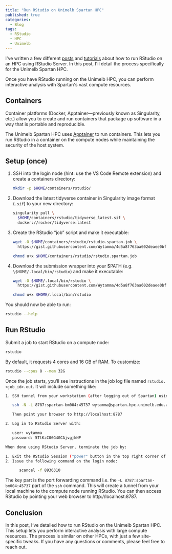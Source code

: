 ```yaml
---
title: "Run RStudio on Unimelb Spartan HPC"
published: true
categories:
  - Blog
tags:
  - RStudio
  - HPC
  - Unimelb
---
```


I've written a few different [posts](https://blog.wytamma.com/blog/hpc-rstudio/) and [tutorials](https://blog.wytamma.com/remote-computing-bioinfo-clinic/#rstudio-server) about how to run RStudio on an HPC using RStudio Server. In this post, I'll detail the process specifically for the Unimelb Spartan HPC.

Once you have RStudio running on the Unimelb HPC, you can perform interactive analysis with Spartan's vast compute resources.

## Containers

Container platforms (Docker, Apptainer—previously known as Singularity, etc.) allow you to create and run containers that package up software in a way that is portable and reproducible.

The Unimelb Spartan HPC uses [Apptainer](https://dashboard.hpc.unimelb.edu.au/software/containers) to run containers. This lets you run RStudio in a container on the compute nodes while maintaining the security of the host system.

## Setup (once)

1. SSH into the login node (hint: use the VS Code Remote extension) and create a containers directory:


    ```bash
    mkdir -p $HOME/containers/rstudio/
    ```

2. Download the latest tidyverse container in Singularity image format (`.sif`) to your new directory:

    ```bash
    singularity pull \
      $HOME/containers/rstudio/tidyverse_latest.sif \
      docker://rocker/tidyverse:latest
    ```

3. Create the RStudio “job” script and make it executable:

    ```bash
    wget -O $HOME/containers/rstudio/rstudio.spartan.job \
      https://gist.githubusercontent.com/Wytamma/4d5a8f763aa602deaee0bfbd64d1a3ae/raw/e08527234b5d13c3a6bf65c7f1c3aa72612d36ce/rstudio.spartan.job

    chmod u+x $HOME/containers/rstudio/rstudio.spartan.job
    ```

4. Download the submission wrapper into your \$PATH (e.g. `\$HOME/.local/bin/rstudio`) and make it executable:

    ```bash
    wget -O $HOME/.local/bin/rstudio \
      https://gist.githubusercontent.com/Wytamma/4d5a8f763aa602deaee0bfbd64d1a3ae/raw/3e996c64b79c864b8e11984b8e01c053f7303012/rstudio.spartan.submit

    chmod u+x $HOME/.local/bin/rstudio
    ```

You should now be able to run:

```bash
rstudio --help
```

## Run RStudio

Submit a job to start RStudio on a compute node:

```bash
rstudio
```

By default, it requests 4 cores and 16 GB of RAM. To customize:

```bash
rstudio --cpus 8 --mem 32G
```

Once the job starts, you’ll see instructions in the job log file named `rstudio.<job_id>.out`. It will include something like:

```bash
1. SSH tunnel from your workstation (after logging out of Spartan) using:

   ssh -N -L 8787:spartan-bm004:45737 wytamma@spartan.hpc.unimelb.edu.au

   Then point your browser to http://localhost:8787

2. Log in to RStudio Server with:

   user: wytamma  
   password: 5TtKzC06G4GCAjvgjkNP

When done using RStudio Server, terminate the job by:

1. Exit the RStudio Session ("power" button in the top right corner of the RStudio window)
2. Issue the following command on the login node:

      scancel -f 8936310
```

The key part is the port forwarding command i.e. the `-L 8787:spartan-bm004:45737` part of the `ssh` command. This will create a tunnel from your local machine to the compute node running RStudio. You can then access RStudio by pointing your web browser to http://localhost:8787.

## Conclusion

In this post, I’ve detailed how to run RStudio on the Unimelb Spartan HPC. This setup lets you perform interactive analysis with large compute resources. The process is similar on other HPCs, with just a few site-specific tweaks. If you have any questions or comments, please feel free to reach out.